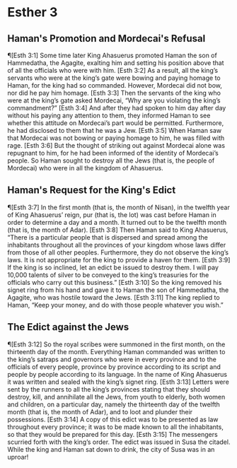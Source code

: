 # Esther 3

## Haman's Promotion and Mordecai's Refusal
¶[Esth 3:1] Some time later King Ahasuerus promoted Haman the son of Hammedatha, the Agagite, exalting him and setting his position above that of all the officials who were with him.
[Esth 3:2] As a result, all the king’s servants who were at the king’s gate were bowing and paying homage to Haman, for the king had so commanded. However, Mordecai did not bow, nor did he pay him homage.
[Esth 3:3] Then the servants of the king who were at the king’s gate asked Mordecai, “Why are you violating the king’s commandment?”
[Esth 3:4] And after they had spoken to him day after day without his paying any attention to them, they informed Haman to see whether this attitude on Mordecai’s part would be permitted. Furthermore, he had disclosed to them that he was a Jew.
[Esth 3:5] When Haman saw that Mordecai was not bowing or paying homage to him, he was filled with rage.
[Esth 3:6] But the thought of striking out against Mordecai alone was repugnant to him, for he had been informed of the identity of Mordecai’s people. So Haman sought to destroy all the Jews (that is, the people of Mordecai) who were in all the kingdom of Ahasuerus.

## Haman's Request for the King's Edict
¶[Esth 3:7] In the first month (that is, the month of Nisan), in the twelfth year of King Ahasuerus’ reign, pur (that is, the lot) was cast before Haman in order to determine a day and a month. It turned out to be the twelfth month (that is, the month of Adar).
[Esth 3:8] Then Haman said to King Ahasuerus, “There is a particular people that is dispersed and spread among the inhabitants throughout all the provinces of your kingdom whose laws differ from those of all other peoples. Furthermore, they do not observe the king’s laws. It is not appropriate for the king to provide a haven for them.
[Esth 3:9] If the king is so inclined, let an edict be issued to destroy them. I will pay 10,000 talents of silver to be conveyed to the king’s treasuries for the officials who carry out this business.”
[Esth 3:10] So the king removed his signet ring from his hand and gave it to Haman the son of Hammedatha, the Agagite, who was hostile toward the Jews.
[Esth 3:11] The king replied to Haman, “Keep your money, and do with those people whatever you wish.”

## The Edict against the Jews
¶[Esth 3:12] So the royal scribes were summoned in the first month, on the thirteenth day of the month. Everything Haman commanded was written to the king’s satraps and governors who were in every province and to the officials of every people, province by province according to its script and people by people according to its language. In the name of King Ahasuerus it was written and sealed with the king’s signet ring.
[Esth 3:13] Letters were sent by the runners to all the king’s provinces stating that they should destroy, kill, and annihilate all the Jews, from youth to elderly, both women and children, on a particular day, namely the thirteenth day of the twelfth month (that is, the month of Adar), and to loot and plunder their possessions.
[Esth 3:14] A copy of this edict was to be presented as law throughout every province; it was to be made known to all the inhabitants, so that they would be prepared for this day.
[Esth 3:15] The messengers scurried forth with the king’s order. The edict was issued in Susa the citadel. While the king and Haman sat down to drink, the city of Susa was in an uproar!

